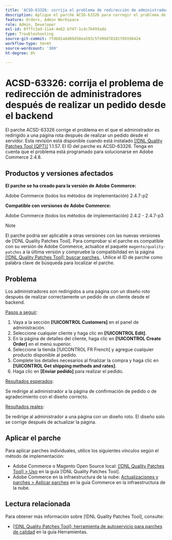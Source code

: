 ```yaml
---
title: 'ACSD-63326: corrija el problema de redirección de administradores después de realizar un pedido desde el backend'
description: Aplique el parche ACSD-63326 para corregir el problema de Adobe Commerce en el que el administrador es redirigido a una página rota después de realizar un pedido desde el backend de.
feature: Orders, Admin Workspace
role: Admin, Developer
exl-id: 8fffc3ad-11a4-4e62-b747-1c4c7b493ada
type: Troubleshooting
source-git-commit: 7fdb02a6d89d50ea593c5fd99d78101f89198424
workflow-type: tm+mt
source-wordcount: '369'
ht-degree: 0%

---
```


# ACSD-63326: corrija el problema de redirección de administradores después de realizar un pedido desde el backend

El parche ACSD-63326 corrige el problema en el que el administrador es redirigido a una página rota después de realizar un pedido desde el servidor. Esta revisión está disponible cuando está instalado [[!DNL Quality Patches Tool (QPT)]](/help/tools/quality-patches-tool/quality-patches-tool-to-self-serve-quality-patches.md) 1.1.57. El ID del parche es ACSD-63326. Tenga en cuenta que el problema está programado para solucionarse en Adobe Commerce 2.4.8.

## Productos y versiones afectados

**El parche se ha creado para la versión de Adobe Commerce:**

Adobe Commerce (todos los métodos de implementación) 2.4.7-p2

**Compatible con versiones de Adobe Commerce:**

Adobe Commerce (todos los métodos de implementación) 2.4.2 - 2.4.7-p3

>[!NOTE]
>
>El parche podría ser aplicable a otras versiones con las nuevas versiones de [!DNL Quality Patches Tool]. Para comprobar si el parche es compatible con su versión de Adobe Commerce, actualice el paquete `magento/quality-patches` a la última versión y compruebe la compatibilidad en la página [[!DNL Quality Patches Tool]: buscar parches ](https://experienceleague.adobe.com/tools/commerce-quality-patches/index.html?lang=es). Utilice el ID de parche como palabra clave de búsqueda para localizar el parche.

## Problema

Los administradores son redirigidos a una página con un diseño roto después de realizar correctamente un pedido de un cliente desde el backend.

<u>Pasos a seguir</u>:

1. Vaya a la sección **[!UICONTROL Customers]** en el panel de administración.
1. Seleccione cualquier cliente y haga clic en **[!UICONTROL Edit]**.
1. En la página de detalles del cliente, haga clic en **[!UICONTROL Create Order]** en el menú superior.
1. Seleccione la tienda [!UICONTROL FR French] y agregue cualquier producto disponible al pedido.
1. Complete los detalles necesarios al finalizar la compra y haga clic en **[!UICONTROL Get shipping methods and rates]**.
1. Haga clic en **[Enviar pedido]** para realizar el pedido.

<u>Resultados esperados</u>:

Se redirige al administrador a la página de confirmación de pedido o de agradecimiento con el diseño correcto.

<u>Resultados reales</u>:

Se redirige al administrador a una página con un diseño roto. El diseño solo se corrige después de actualizar la página.

## Aplicar el parche

Para aplicar parches individuales, utilice los siguientes vínculos según el método de implementación:

* Adobe Commerce o Magento Open Source local: [[!DNL Quality Patches Tool] > Uso](/help/tools/quality-patches-tool/usage.md) en la guía [!DNL Quality Patches Tool].
* Adobe Commerce en la infraestructura de la nube: [Actualizaciones y parches > Aplicar parches](https://experienceleague.adobe.com/docs/commerce-cloud-service/user-guide/develop/upgrade/apply-patches.html?lang=es) en la guía Commerce en la infraestructura de la nube.


## Lectura relacionada

Para obtener más información sobre [!DNL Quality Patches Tool], consulte:

* [[!DNL Quality Patches Tool]: herramienta de autoservicio para parches de calidad](/help/tools/quality-patches-tool/quality-patches-tool-to-self-serve-quality-patches.md) en la guía Herramientas.
